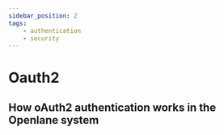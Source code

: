 ```yaml
---
sidebar_position: 2
tags:
    - authentication
    - security
---
```


# Oauth2

How oAuth2 authentication works in the Openlane system
---